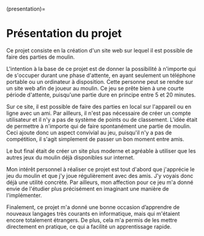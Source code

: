 (presentation)=

# Présentation du projet

Ce projet consiste en la création d'un site web sur lequel il est possible de faire des parties de moulin.

L'intention à la base de ce projet est de donner la possibilité à n'importe qui de s'occuper durant une phase d'attente, en ayant seulement un téléphone portable ou un ordinateur à disposition. Cette personne peut se rendre sur un site web afin de joueur au moulin. Ce jeu se prête bien à une courte période d'attente, puisqu'une partie dure en principe entre 5 et 20 minutes.

Sur ce site, il est possible de faire des parties en local sur l'appareil ou en ligne avec un ami. Par ailleurs, il n'est pas nécessaire de créer un compte utilisateur et il n'y a pas de système de points ou de classement. L'idée était de permettre à n'importe qui de faire spontanément une partie de moulin. Ceci ajoute donc un aspect convivial au jeu, puisqu'il n'y a pas de compétition, il s'agit simplement de passer un bon moment entre amis.

Le but final était de créer un site plus moderne et agréable à utiliser que les autres jeux du moulin déjà disponibles sur internet.

Mon intérêt personnel à réaliser ce projet est tout d'abord que j'apprécie le jeu du moulin et que j'y joue régulièrement avec des amis. J'y voyais donc déjà une utilité concrète. Par ailleurs, mon affection pour ce jeu m'a donné envie de l'étudier plus précisément en imaginant une manière de l'implémenter.

Finalement, ce projet m'a donné une bonne occasion d’apprendre de nouveaux langages très courants en informatique, mais qui m'étaient encore totalement étrangers. De plus, cela m'a permis de les mettre directement en pratique, ce qui a facilité un apprentissage rapide.